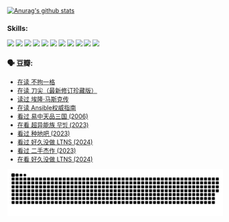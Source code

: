 
[![Anurag's github stats](https://github-readme-stats.vercel.app/api?username=w940853815)](https://github.com/anuraghazra/github-readme-stats)

### Skills:

<code><img height="32" src="https://cdn.jsdelivr.net/npm/simple-icons@v5/icons/python.svg"></code>
<code><img height="32" src="https://cdn.jsdelivr.net/npm/simple-icons@v5/icons/javascript.svg"></code>
<code><img height="32" src="https://cdn.jsdelivr.net/npm/simple-icons@v5/icons/django.svg"></code>
<code><img height="32" src="https://cdn.jsdelivr.net/npm/simple-icons@v5/icons/flask.svg"></code>
<code><img height="32" src="https://cdn.jsdelivr.net/npm/simple-icons@v5/icons/vuetify.svg"></code>
<code><img height="32" src="https://cdn.jsdelivr.net/npm/simple-icons@v5/icons/git.svg"></code>
<code><img height="32" src="https://cdn.jsdelivr.net/npm/simple-icons@v5/icons/docker.svg"></code>
<code><img height="32" src="https://cdn.jsdelivr.net/npm/simple-icons@v5/icons/postgresql.svg"></code>
<code><img height="32" src="https://cdn.jsdelivr.net/npm/simple-icons@v5/icons/elasticsearch.svg"></code>
<code><img height="32" src="https://cdn.jsdelivr.net/npm/simple-icons@v5/icons/macos.svg"></code>
<code><img height="32" src="https://cdn.jsdelivr.net/npm/simple-icons@v5/icons/linux.svg"></code>

### 🗣 豆瓣:

<!-- DOUBAN-ACTIVITIES:START -->
- [在读 不拘一格](https://www.douban.com/people/136069238/status/4541712161/?_i=09626572)
- [在读 刀尖（最新修订珍藏版）](https://www.douban.com/people/136069238/status/4541711339/?_i=09626572)
- [读过 埃隆·马斯克传](https://www.douban.com/people/136069238/status/4541710351/?_i=09626572)
- [在读 Ansible权威指南](https://www.douban.com/people/136069238/status/4539151450/?_i=09626572)
- [看过 易中天品三国‎ (2006)](https://www.douban.com/people/136069238/status/4529910812/?_i=09626572)
- [在看 超异能族 무빙‎ (2023)](https://www.douban.com/people/136069238/status/4527291077/?_i=09626572)
- [看过 种地吧‎ (2023)](https://www.douban.com/people/136069238/status/4527289637/?_i=09626572)
- [看过 好久没做 LTNS‎ (2024)](https://www.douban.com/people/136069238/status/4527289515/?_i=09626572)
- [看过 二手杰作‎ (2023)](https://www.douban.com/people/136069238/status/4522502716/?_i=09626572)
- [在看 好久没做 LTNS‎ (2024)](https://www.douban.com/people/136069238/status/4521969883/?_i=09626572)
<!-- DOUBAN-ACTIVITIES:END -->


![Snake animation](https://raw.githubusercontent.com/w940853815/w940853815/output/github-contribution-grid-snake.svg)

<!--
**w940853815/w940853815** is a ✨ _special_ ✨ repository because its `README.md` (this file) appears on your GitHub profile.

Here are some ideas to get you started:

- 🔭 I’m currently working on ...
- 🌱 I’m currently learning ...
- 👯 I’m looking to collaborate on ...
- 🤔 I’m looking for help with ...
- 💬 Ask me about ...
- 📫 How to reach me: ...
- 😄 Pronouns: ...
- ⚡ Fun fact: ...
-->

